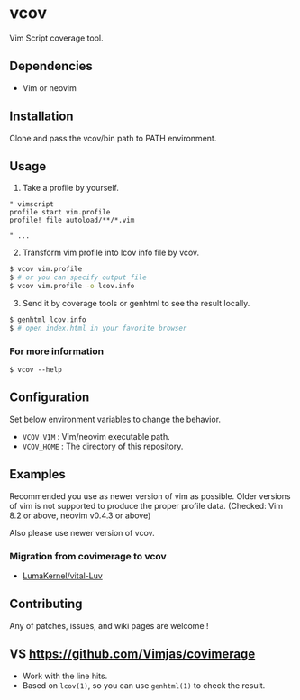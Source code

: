 # vcov

Vim Script coverage tool.


## Dependencies

- Vim or neovim


## Installation

Clone and pass the vcov/bin path to PATH environment.


## Usage

1. Take a profile by yourself.

```vim
" vimscript
profile start vim.profile
profile! file autoload/**/*.vim

" ...
```

2. Transform vim profile into lcov info file by vcov.

```sh
$ vcov vim.profile
$ # or you can specify output file
$ vcov vim.profile -o lcov.info
```

3. Send it by coverage tools or genhtml to see the result locally.

```sh
$ genhtml lcov.info
$ # open index.html in your favorite browser
```

### For more information

```
$ vcov --help
```

## Configuration

Set below environment variables to change the behavior.

- `VCOV_VIM` : Vim/neovim executable path.
- `VCOV_HOME` : The directory of this repository.

## Examples

Recommended you use as newer version of vim as possible.
Older versions of vim is not supported to produce the proper profile data.
(Checked: Vim 8.2 or above, neovim v0.4.3 or above)

Also please use newer version of vcov.

### Migration from covimerage to vcov

- [LumaKernel/vital-Luv](https://github.com/LumaKernel/vital-Luv/pull/11/commits/e366035b3ea8e929bc09d5c78dd0644c95fa01c8#diff-a6604e4f5e99849aa2479a650e4f96f8)


## Contributing

Any of patches, issues, and wiki pages are welcome !

## VS https://github.com/Vimjas/covimerage

- Work with the line hits.
- Based on `lcov(1)`, so you can use `genhtml(1)` to check the result.

